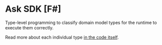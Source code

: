 # Ask SDK [F#]

Type-level programming to classify domain model types for the runtime to execute them correctly.

Read more about each individual type [in the code itself](Ask.Sdk.fs).
